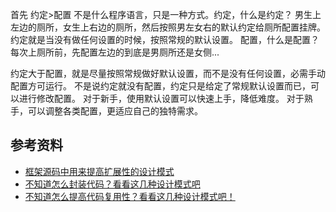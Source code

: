 首先 约定>配置 不是什么程序语言，只是一种方式。约定，什么是约定？
男生上左边的厕所，女生上右边的厕所，然后按照男左女右的默认约定给厕所配置挂牌。
约定就是当没有做任何设置的时候，按照常规的默认设置。
配置，什么是配置？每次上厕所前，先配置左边的到底是男厕所还是女侧...

约定大于配置，就是尽量按照常规做好默认设置，而不是没有任何设置，必需手动配置方可运行。
不是说约定就没有配置，约定只是给定了常规默认设置而已，可以进行修改配置。
对于新手，使用默认设置可以快速上手，降低难度。
对于熟手，可以调整各类配置，更适应自己的独特需求。

<!-- 作者：Snowyu LEE
链接：https://www.zhihu.com/question/47239663/answer/648021692
来源：知乎
著作权归作者所有。商业转载请联系作者获得授权，非商业转载请注明出处。 -->

## 参考资料

* [框架源码中用来提高扩展性的设计模式](https://juejin.im/post/5ed0a2286fb9a047e02ef121)
* [不知道怎么封装代码？看看这几种设计模式吧](https://juejin.im/post/5ec737b36fb9a04799583002)
* [不知道怎么提高代码复用性？看看这几种设计模式吧！](https://juejin.im/post/5ecb67846fb9a047b534a346)